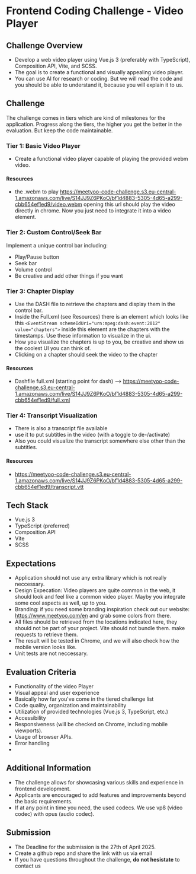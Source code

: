 # Frontend Coding Challenge - Video Player

## Challenge Overview

* Develop a web video player using Vue.js 3 (preferably with TypeScript), Composition API, Vite, and SCSS. 
* The goal is to create a functional and visually appealing video player.
* You can use AI for research or coding. But we will read the code and you should be able to understand it, because you will explain it to us.

## Challenge

The challenge comes in tiers which are kind of milestones for the application. Progress along the tiers, the higher you get the better in the evaluation. But keep the code maintainable.

### Tier 1: Basic Video Player
* Create a functional video player capable of playing the provided webm video.

#### Resources
* the .webm to play https://meetyoo-code-challenge.s3.eu-central-1.amazonaws.com/live/S14JJ9Z6PKoO/bf1d4883-5305-4d65-a299-cbb654ef1ed9/video.webm opening this url should play the video directly in chrome. Now you just need to integrate it into a video element.

### Tier 2: Custom Control/Seek Bar
Implement a unique control bar including:
* Play/Pause button
* Seek bar
* Volume control
* Be creative and add other things if you want

### Tier 3: Chapter Display
* Use the DASH file to retrieve the chapters and display them in the control bar.
* Inside the Full.xml (see Resources) there is an element which looks like this `<EventStream schemeIdUri="urn:mpeg:dash:event:2012" value="chapters">` inside this element are the chapters with the timestamps. Use these information to visualize in the ui.
* How you visualize the chapters is up to you, be creative and show us the coolest UI you can think of.
* Clicking on a chapter should seek the video to the chapter

#### Resources
* Dashfile full.xml (starting point for dash) --> https://meetyoo-code-challenge.s3.eu-central-1.amazonaws.com/live/S14JJ9Z6PKoO/bf1d4883-5305-4d65-a299-cbb654ef1ed9/full.xml

### Tier 4: Transcript Visualization
* There is also a transcript file available
* use it to put subtitles in the video (with a toggle to de-/activate)
* Also you could visualize the transcript somewhere else other than the subtitles.

#### Resources
* https://meetyoo-code-challenge.s3.eu-central-1.amazonaws.com/live/S14JJ9Z6PKoO/bf1d4883-5305-4d65-a299-cbb654ef1ed9/transcript.vtt

## Tech Stack
* Vue.js 3
* TypeScript (preferred)
* Composition API
* Vite
* SCSS

## Expectations
* Application should not use any extra library which is not really neccessary.
* Design Expecation: Video players are quite common in the web, it should look and feel like a common video player. Mayby you integrate some cool aspects as well, up to you.
* Branding: if you need some branding inspiration check out our website: https://www.meetyoo.com/en and grab some colors from there.
* All files should be retrieved from the locations indicated here, they should not be part of your project. Vite should not bundle them. make requests to retrieve them.
* The result will be tested in Chrome, and we will also check how the mobile version looks like.
* Unit tests are not neccessary.

## Evaluation Criteria
* Functionality of the video Player
* Visual appeal and user experience
* Basically how far you've come in the tiered challenge list
* Code quality, organization and maintainability
* Utilization of provided technologies (Vue.js 3, TypeScript, etc.)
* Accessibility
* Responsiveness (will be checked on Chrome, including mobile viewports).
* Usage of browser APIs.
* Error handling
* 

## Additional Information
* The challenge allows for showcasing various skills and experience in frontend development.
* Applicants are encouraged to add features and improvements beyond the basic requirements.
* If at any point in time you need, the used codecs. We use vp8 (video codec) with opus (audio codec).

## Submission
* The Deadline for the submission is the 27th of April 2025. 
* Create a github repo and share the link with us via email
* If you have questions throughout the challenge, **do not hesistate** to contact us
